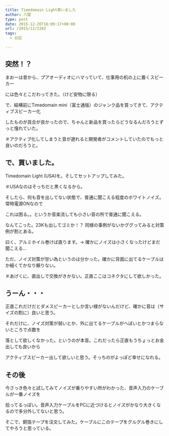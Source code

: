 ```yaml
---
title: Timedomain Light買いました
author: 八雲
type: post
date: 2015-12-26T16:09:17+00:00
url: /2015/12/2282
tags:
  - 日記

---
```

## 突然！？

まおーは昔から、プアオーディオにハマっていて、仕事用の机の上に置くスピーカー
  
には色々とこだわってきた。（けど安物に限る）
  
で、結構前にTimedomain mini（富士通版）のジャンク品を買ってきて、アクティブスピーカー化
  
したものが具合が良かったので、ちゃんと新品を買ったらどうなるんだろうとずっと憧れていた。
  
＃アクティブ化してしまうと音が遅れると開発者がコメントしていたのでもっと良いのだろうと。

## で、買いました。

Timedomain Light (USA)を。そしてセットアップしてみた。
  
＃USAなのはそっちだと黒くなるから。
  
そしたら、何も音を出してない状態で、普通に聞こえる程度のホワイトノイズ。常時電源ONなので
  
これは困る。。というか音楽流しても小さい音の所で普通に聞こえる。
  
なんてこった。23Kも出してゴミか！？ 同様の事例がないかググってみると対策例が割とある。
  
曰く、アルミホイル巻けば直ります。-> 確かにノイズは小さくなったけどまだ聞こえる…
  
ただ、ノイズ対策が甘い為というのは分かった。確かに背面に出てるケーブルはか細くてかなり頼りない。
  
＃あげくに、直出しで交換がきかない。正直ここはコネクタにして欲しかった。

## うーん・・・

正直これだけだとダメスピーカーとしか言い様がないんだけど、確かに音は（サイズの割に）良いと思う。
  
それだけに、ノイズ対策が弱いとか、外に出てるケーブルがへぼいとかつまらないところで点数を
  
落として欲しくなかった。というのが本音。これだったら正直もうちょっとお金出しても良いから
  
アクティブスピーカー出して欲しいと思う。そっちのがよっぽど幸せになれる。

## その後

今さっき色々と試してみてノイズが乗りやすい所がわかった、音声入力のケーブルが一番ノイズを
  
拾ってるっぽい。音声入力ケーブルをPCに近づけるとノイズがかなり大きくなるので多分外してないと思う。
  
そこで、銅箔テープを注文してみた。ケーブルにこのテープをグルグル巻きにしてやろうと思っている。
